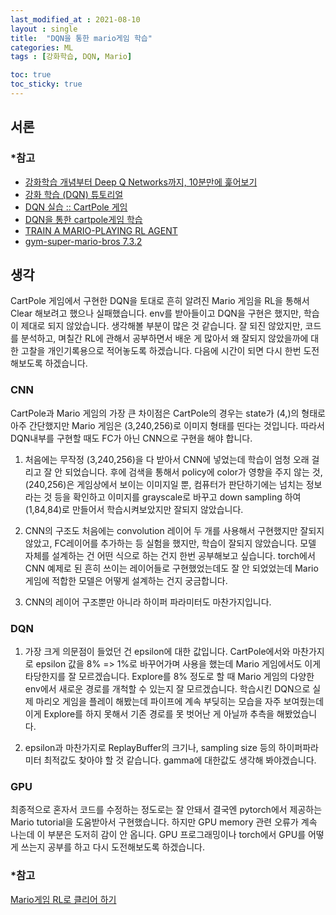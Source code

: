 ```yaml
---
last_modified_at : 2021-08-10
layout : single
title:  "DQN을 통한 mario게임 학습"
categories: ML
tags : [강화학습, DQN, Mario]

toc: true
toc_sticky: true
---
```

## 서론
### *참고
<ul>
    <li><a href='https://jeinalog.tistory.com/20'>강화학습 개념부터 Deep Q Networks까지, 10분만에 훑어보기</a></li>
    <li><a href='https://tutorials.pytorch.kr/intermediate/reinforcement_q_learning.html'>강화 학습 (DQN) 튜토리얼</a></li>
    <li><a href='https://wegonnamakeit.tistory.com/59'>DQN 실습 :: CartPole 게임</a></li>
    <li><a href='../RL_cartpole'>DQN을 통한 cartpole게임 학습</a></li>
    <li><a href='https://tutorials.pytorch.kr/intermediate/mario_rl_tutorial.html'>TRAIN A MARIO-PLAYING RL AGENT</a></li>
    <li><a href='https://pypi.org/project/gym-super-mario-bros/'>gym-super-mario-bros 7.3.2</a></li>
    
</ul>

## 생각
CartPole 게임에서 구현한 DQN을 토대로 흔히 알려진 Mario 게임을 RL을 통해서 Clear 해보려고 했으나 실패했습니다. env를 받아들이고 DQN을 구현은 했지만, 학습이 제대로 되지 않았습니다. 생각해볼 부분이 많은 것 같습니다. 잘 되진 않았지만, 코드를 분석하고, 며칠간 RL에 관해서 공부하면서 배운 게 많아서 왜 잘되지 않았을까에 대한 고찰을 개인기록용으로 적어놓도록 하겠습니다. 다음에 시간이 되면 다시 한번 도전해보도록 하겠습니다.

### CNN
CartPole과 Mario 게임의 가장 큰 차이점은 CartPole의 경우는 state가 (4,)의 형태로 아주 간단했지만 Mario 게임은 (3,240,256)로 이미지 형태를 띤다는 것입니다. 따라서 DQN내부를 구현할 때도 FC가 아닌 CNN으로 구현을 해야 합니다.

1. 처음에는 무작정 (3,240,256)을 다 받아서 CNN에 넣었는데 학습이 엄청 오래 걸리고 잘 안 되었습니다. 후에 검색을 통해서 policy에 color가 영향을 주지 않는 것, (240,256)은 게임상에서 보이는 이미지일 뿐, 컴퓨터가 판단하기에는 넘치는 정보라는 것 등을 확인하고 이미지를 grayscale로 바꾸고 down sampling 하여 (1,84,84)로 만들어서 학습시켜보았지만 잘되지 않았습니다.

2. CNN의 구조도 처음에는 convolution 레이어 두 개를 사용해서 구현했지만 잘되지 않았고, FC레이어를 추가하는 등 실험을 했지만, 학습이 잘되지 않았습니다. 모델 자체를 설계하는 건 어떤 식으로 하는 건지 한번 공부해보고 싶습니다. torch에서 CNN 예제로 된 흔히 쓰이는 레이어들로 구현했었는데도 잘 안 되었었는데 Mario 게임에 적합한 모델은 어떻게 설계하는 건지 궁금합니다.

3. CNN의 레이어 구조뿐만 아니라 하이퍼 파라미터도 마찬가지입니다.

### DQN
1. 가장 크게 의문점이 들었던 건 epsilon에 대한 값입니다. CartPole에서와 마찬가지로 epsilon 값을 8% => 1%로 바꾸어가며 사용을 했는데 Mario 게임에서도 이게 타당한지를 잘 모르겠습니다. Explore를 8% 정도로 할 때 Mario 게임의 다양한 env에서 새로운 경로를 개척할 수 있는지 잘 모르겠습니다. 학습시킨 DQN으로 실제 마리오 게임을 플레이 해봤는데 파이프에 계속 부딪히는 모습을 자주 보여줬는데 이게 Explore를 하지 못해서 기존 경로를 못 벗어난 게 아닐까 추측을 해봤었습니다.

2. epsilon과 마찬가지로 ReplayBuffer의 크기나, sampling size 등의 하이퍼파라미터 최적값도 찾아야 할 것 같습니다. gamma에 대한값도 생각해 봐야겠습니다.

### GPU
최종적으로 혼자서 코드를 수정하는 정도로는 잘 안돼서 결국엔 pytorch에서 제공하는 Mario tutorial을 도움받아서 구현했습니다. 하지만 GPU memory 관련 오류가 계속 나는데 이 부분은 도저히 감이 안 옵니다. GPU 프로그래밍이나 torch에서 GPU를 어떻게 쓰는지 공부를 하고 다시 도전해보도록 하겠습니다.

### *참고
<a href='https://github.com/lubiksss/RL_game/tree/master/Mario'>Mario게임 RL로 클리어 하기</a>